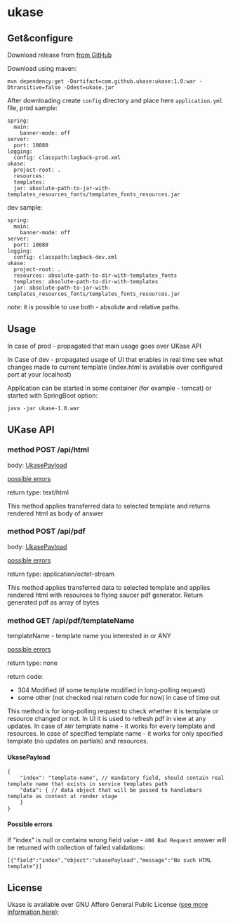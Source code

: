 # ukase

## Get&amp;configure
Download release from [from GitHub](https://github.com/ukase/ukase/releases/download/Ukase-1.0/ukase-1.0.war)

Download using maven:
```
mvn dependency:get -Dartifact=com.github.ukase:ukase:1.0:war -Dtransitive=false -Ddest=ukase.jar
```

After downloading create `config` directory and place here `application.yml` file, prod sample:
```
spring:
  main:
    banner-mode: off
server:
  port: 10080
logging:
  config: classpath:logback-prod.xml
ukase:
  project-root: .
  resources: 
  templates: 
  jar: absolute-path-to-jar-with-templates_resources_fonts/templates_fonts_resources.jar
```
dev sample:
```
spring:
  main:
    banner-mode: off
server:
  port: 10080
logging:
  config: classpath:logback-dev.xml
ukase:
  project-root: .
  resources: absolute-path-to-dir-with-templates_fonts
  templates: absolute-path-to-dir-with-templates
  jar: absolute-path-to-jar-with-templates_resources_fonts/templates_fonts_resources.jar
```
*note*: it is possible to use both - absolute and relative paths.

## Usage

In case of prod - propagated that main usage goes over UKase API

In Case of dev - propagated usage of UI that enables in real time see what changes made to current template
(index.html is available over configured port at your localhost)

Application can be started in some container (for example - tomcat) or started with SpringBoot option:
```
java -jar ukase-1.0.war
```

## UKase API

### method POST /api/html

body: [UkasePayload](#ukasepayload)

[possible errors](#possible-errors)

return type: text/html

This method applies transferred data to selected template and returns rendered html as body of answer  

### method POST /api/pdf

body: [UkasePayload](#ukasepayload)

[possible errors](#possible-errors)

return type: application/octet-stream

This method applies transferred data to selected template and applies rendered html with resources to flying saucer pdf generator.
Return generated pdf as array of bytes

### method GET /api/pdf/templateName

templateName - template name you interested in or ANY 

[possible errors](#possible-errors)

return type: none

return code:
- 304 Modified (if some template modified in long-polling request)
- some other (not checked real return code for now) in case of time out 

This method is for long-polling request to check whether it is template or resource changed or not. In UI it is used to
refresh pdf in view at any updates.
In case of `ANY` template name - it works for every template and resources.
In case of specified template name - it works for only specified template (no updates on partials) and resources.

#### UkasePayload
```
{
    "index": "template-name", // mandatory field, should contain real template name that exists in service templates path
    "data": { // data object that will be passed to handlebars template as context at render stage
    }
}
```

#### Possible errors
If "index" is null or contains wrong field value - `400 Bad Request` answer will be returned with collection of failed validations:
```
[{"field":"index","object":"ukasePayload","message":"No such HTML template"}]
```

## License
Ukase is available over GNU Affero General Public License ([see more information here](http://www.gnu.org/licenses/));